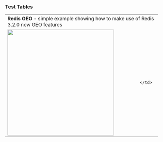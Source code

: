 ### Test Tables

<table>
<tr>
  <td colspan=2>
    <b>Redis GEO</b> - simple example showing how to make use of Redis 3.2.0 new GEO features
  </td>
</tr>
<tr>
    <td>
        <a href="http://redisgeo.netcore.io"/>
          <img src="https://raw.githubusercontent.com/ServiceStack/Assets/master/img/livedemos/redis-geo/redisgeo-screenshot.png" width="350"/>
        </a>
    </td>
    <td>

    </td>
</tr>
</table>
